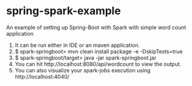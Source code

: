 # spring-spark-example
An example of setting up Spring-Boot with Spark with simple word count application
1) It can be run either in IDE or an maven application. <br>
2) $ spark-springboot> mvn clean install package -e -DskipTests=true <br>
3) $ spark-springboot/target> java -jar spark-springboot.jar <br>
4) You can hit http://localhost:8080/api/wordcount to view the output. <br>
5) You can also visualize your spark-jobs execution using http://localhost:4040/ <br>
